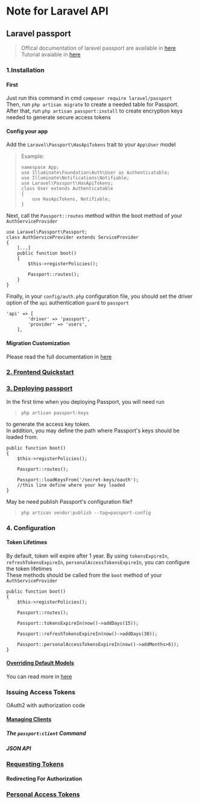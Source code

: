# Note for Laravel API

## Laravel passport

> Offical documentation of laravel passport are available in [here](https://laravel.com/docs/6.x/passport)  
> Tutorial avaiable in [here](https://github.com/anil-sidhu/laravel-passport-poc)

### 1.Installation

#### First

Just run this command in cmd `composer require laravel/passport`  
Then, run `php artisan migrate` to create a needed table for Passport.  
After that, run `php artisan passport:install` to create encryption keys needed to generate secure access tokens

#### Config your app

Add the `Laravel\Passport\HasApiTokens` trait to your `App\User` model
> Example:
>
> ```<?php
> namespace App;
> use Illuminate\Foundation\Auth\User as Authenticatable;
> use Illuminate\Notifications\Notifiable;
> use Laravel\Passport\HasApiTokens;
> class User extends Authenticatable
> {
>     use HasApiTokens, Notifiable;
> }

Next, call the `Passport::routes` method within the boot method of your `AuthServiceProvider`

```<?php
use Laravel\Passport\Passport;
class AuthServiceProvider extends ServiceProvider
{
    [...]
    public function boot()
    {
        $this->registerPolicies();

        Passport::routes();
    }
}
```

Finally, in your `config/auth.php` configuration file, you should set the driver option of the `api` authentication `guard` to `passport`

```<?php
'api' => [
        'driver' => 'passport',
        'provider' => 'users',
    ],
```

#### Migration Customization

Please read the full documentation in [here](https://laravel.com/docs/6.x/passport#installation)

### [2. Frontend Quickstart](https://laravel.com/docs/6.x/passport#frontend-quickstart)

### [3. Deploying passport](https://laravel.com/docs/6.x/passport#deploying-passport)

In the first time when you deploying Passport, you will need run

> `php artisan passport:keys`  

to generate the access key token.  
In addition,  you may define the path where Passport's keys should be loaded from.

```<?php
public function boot()
{
    $this->registerPolicies();

    Passport::routes();

    Passport::loadKeysFrom('/secret-keys/oauth');  
    //this line define where your key loaded
}
```

May be need publish Passport's configuration file?  

> `php artisan vendor:publish --tag=passport-config`

### 4. Configuration

#### Token Lifetimes

By default, token will expire after 1 year. By using `tokensExpireIn`, `refreshTokensExpireIn`, `personalAccessTokensExpireIn`, you can configure the token lifetimes  
These methods should be called from the `boot` method of your `AuthServiceProvider`  

``` <?php
public function boot()
{
    $this->registerPolicies();

    Passport::routes();

    Passport::tokensExpireIn(now()->addDays(15));

    Passport::refreshTokensExpireIn(now()->addDays(30));

    Passport::personalAccessTokensExpireIn(now()->addMonths>6));
}
```

#### [Overriding Default Models](https://laravel.com/docs/6.x/passport#overriding-default-models)

You can read more in [here](https://stackoverflow.com/questions/53897379/customize-laravel-passport-so-it-can-be-used-with-own-models-jwt)

### Issuing Access Tokens

OAuth2 with authorization code

#### [Managing Clients](https://laravel.com/docs/6.x/passport#managing-clients)

##### The `passport:client` Command

##### JSON API

### [Requesting Tokens](https://laravel.com/docs/6.x/passport#requesting-tokens)

#### Redirecting For Authorization

### [Personal Access Tokens](https://laravel.com/docs/6.x/passport#personal-access-tokens)
